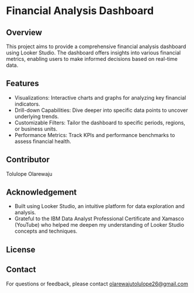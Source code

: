# Financial Analysis Dashboard

## Overview 
This project aims to provide a comprehensive financial analysis dashboard using Looker Studio. The dashboard offers insights into various financial metrics, enabling users to make informed decisions based on real-time data.

## Features
+ Visualizations: Interactive charts and graphs for analyzing key financial indicators.
+ Drill-down Capabilities: Dive deeper into specific data points to uncover underlying trends.
+ Customizable Filters: Tailor the dashboard to specific periods, regions, or business units.
+ Performance Metrics: Track KPIs and performance benchmarks to assess financial health.

## Contributor
Tolulope Olarewaju 

## Acknowledgement
+ Built using Looker Studio, an intuitive platform for data exploration and analysis.
+ Grateful to the IBM Data Analyst Professional Certificate and Xamasco (YouTube) who helped me deepen my understanding of Looker Studio concepts and techniques.

## License 

## Contact
For questions or feedback, please contact olarewajutolulope26@gmail.com 
